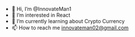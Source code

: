 - 👋 Hi, I’m @InnovateMan1
- 👀 I’m interested in React
- 🌱 I’m currently learning about Crypto Currency
- 📫 How to reach me innovateman02@gmail.com

<!---
Innovate-Man/Innovate-Man is a ✨ special ✨ repository because its `README.md` (this file) appears on your GitHub profile.
You can click the Preview link to take a look at your changes.
--->
